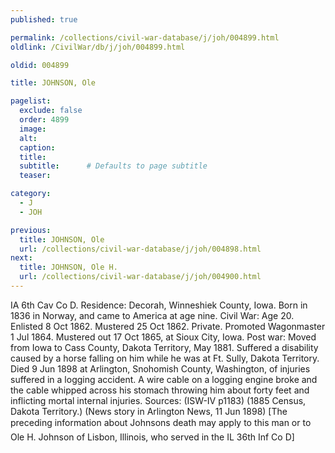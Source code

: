 ```yaml
---
published: true

permalink: /collections/civil-war-database/j/joh/004899.html
oldlink: /CivilWar/db/j/joh/004899.html

oldid: 004899

title: JOHNSON, Ole

pagelist:
  exclude: false
  order: 4899
  image: 
  alt:
  caption:
  title:
  subtitle:      # Defaults to page subtitle
  teaser:

category: 
  - J 
  - JOH

previous:
  title: JOHNSON, Ole
  url: /collections/civil-war-database/j/joh/004898.html  
next:
  title: JOHNSON, Ole H.
  url: /collections/civil-war-database/j/joh/004900.html   
---
```

IA 6th Cav Co D. Residence: Decorah, Winneshiek County, Iowa. Born in 1836 in Norway, and came to America at age nine. Civil War: Age 20. Enlisted 8 Oct 1862. Mustered 25 Oct 1862. Private. Promoted Wagonmaster 1 Jul 1864. Mustered out 17 Oct 1865, at Sioux City, Iowa. Post war: Moved from Iowa to Cass County, Dakota Territory, May 1881. Suffered a disability caused by a horse falling on him while he was at Ft. Sully, Dakota Territory. Died 9 Jun 1898 at Arlington, Snohomish County, Washington, of injuries suffered in a logging accident. A wire cable on a logging engine broke and the cable whipped across his stomach throwing him about forty feet and inflicting mortal internal injuries. Sources: (ISW-IV p1183) (1885 Census, Dakota Territory.) (News story in Arlington News, 11 Jun 1898) [The preceding information about Johnson&#146;s death may apply to this man or to Ole H. Johnson of Lisbon, Illinois, who served in the IL 36th Inf Co D]